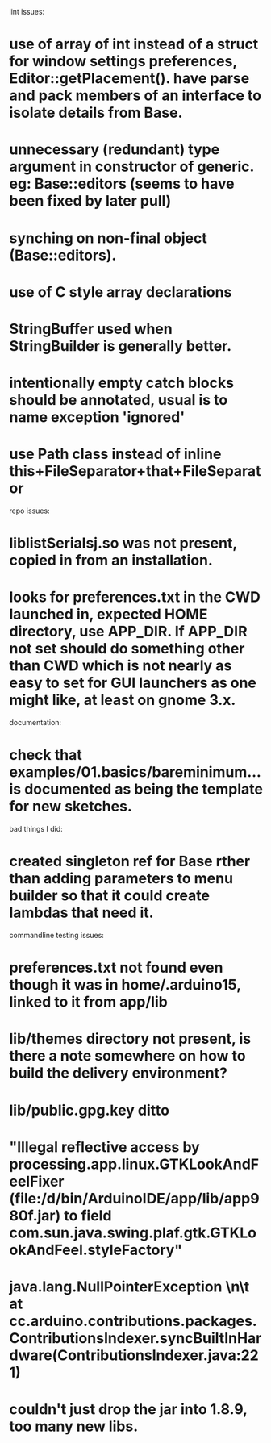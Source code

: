 lint issues:

# use of array of int instead of a struct for window settings preferences, Editor::getPlacement(). have parse and pack members of an interface to isolate details from Base.
# unnecessary (redundant) type argument in constructor of generic. eg: Base::editors (seems to have been fixed by later pull)
# synching on non-final object (Base::editors).
# use of C style array declarations
# StringBuffer used when StringBuilder is generally better.
# intentionally empty catch blocks should be annotated, usual is to name exception 'ignored'
# use Path class instead of inline this+FileSeparator+that+FileSeparator


repo issues:

# liblistSerialsj.so was not present, copied in from an installation.
# looks for preferences.txt in the CWD launched in, expected HOME directory, use APP_DIR. If APP_DIR not set should do something other than CWD which is not nearly as easy to set for GUI launchers as one might like, at least on gnome 3.x.

documentation:
# check that examples/01.basics/bareminimum... is documented as being the template for new sketches.

bad things I did:
# created singleton ref for Base rther than adding parameters to menu builder so that it could create lambdas that need it.


commandline testing issues:
# preferences.txt not found even though it was in home/.arduino15, linked to it from app/lib
# lib/themes directory not present, is there a note somewhere on how to build the delivery environment?
# lib/public.gpg.key ditto
# "Illegal reflective access by processing.app.linux.GTKLookAndFeelFixer (file:/d/bin/ArduinoIDE/app/lib/app980f.jar) to field com.sun.java.swing.plaf.gtk.GTKLookAndFeel.styleFactory"
# java.lang.NullPointerException \n\t at cc.arduino.contributions.packages.ContributionsIndexer.syncBuiltInHardware(ContributionsIndexer.java:221)
# couldn't just drop the jar into 1.8.9, too many new libs.






